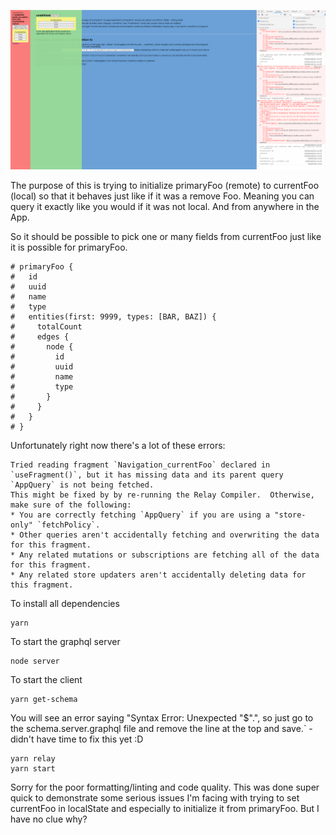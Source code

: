 ![alt text](https://raw.githubusercontent.com/sorenhoyer/react-relay-examples/master/local-state/Capture.PNG)

The purpose of this is trying to initialize primaryFoo (remote) to currentFoo (local) so that it behaves just like if it was a remove Foo. Meaning you can query it exactly like you would if it was not local. And from anywhere in the App.

So it should be possible to pick one or many fields from currentFoo just like it is possible for primaryFoo.
```
# primaryFoo {
#   id
#   uuid
#   name
#   type
#   entities(first: 9999, types: [BAR, BAZ]) {
#     totalCount
#     edges {
#       node {
#         id
#         uuid
#         name
#         type
#       }
#     }
#   }
# }
```

Unfortunately right now there's a lot of these errors: 
```
Tried reading fragment `Navigation_currentFoo` declared in `useFragment()`, but it has missing data and its parent query `AppQuery` is not being fetched.
This might be fixed by by re-running the Relay Compiler.  Otherwise, make sure of the following:
* You are correctly fetching `AppQuery` if you are using a "store-only" `fetchPolicy`.
* Other queries aren't accidentally fetching and overwriting the data for this fragment.
* Any related mutations or subscriptions are fetching all of the data for this fragment.
* Any related store updaters aren't accidentally deleting data for this fragment.
```

To install all dependencies
```
yarn
```

To start the graphql server
```
node server
```

To start the client
```
yarn get-schema
```
You will see an error saying "Syntax Error: Unexpected "$".", so just go to the schema.server.graphql file and remove the line at the top and save.` - didn't have time to fix this yet :D

```
yarn relay
yarn start
```

Sorry for the poor formatting/linting and code quality. This was done super quick to demonstrate some serious issues I'm facing with trying to set currentFoo in localState and especially to initialize it from primaryFoo. But I have no clue why?
